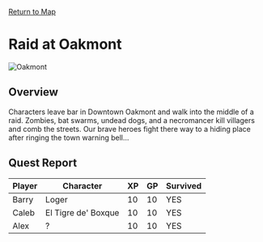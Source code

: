 [Return to Map](https://barry4356.pythonanywhere.com/aof_interactive_map?showBattles=on)

# Raid at Oakmont
![Oakmont](../static/images/DowntownOakmont1.jpg "Oakmont")

## Overview
Characters leave bar in Downtown Oakmont and walk into the middle of a raid. Zombies, bat swarms, undead dogs, and a necromancer kill villagers and comb the streets. Our brave heroes fight there way to a hiding place after ringing the town warning bell...
## Quest Report
| Player | Character | XP | GP | Survived |
| --- | --- | --- | --- | --- |
| Barry | Loger | 10 | 10 | YES | 
| Caleb | El Tigre de' Boxque | 10 | 10 | YES | 
| Alex | ? | 10 | 10 | YES | 
